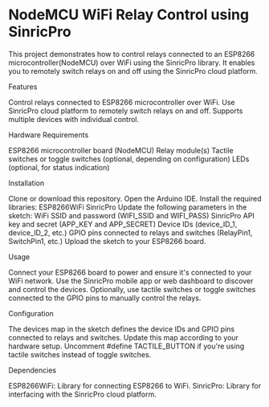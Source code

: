 # NodeMCU WiFi Relay Control using SinricPro

This project demonstrates how to control relays connected to an ESP8266 microcontroller(NodeMCU) over WiFi using the SinricPro library. It enables you to remotely switch relays on and off using the SinricPro cloud platform.

Features

Control relays connected to ESP8266 microcontroller over WiFi.
Use SinricPro cloud platform to remotely switch relays on and off.
Supports multiple devices with individual control.

Hardware Requirements

ESP8266 microcontroller board (NodeMCU)
Relay module(s)
Tactile switches or toggle switches (optional, depending on configuration)
LEDs (optional, for status indication)

Installation

Clone or download this repository.
Open the Arduino IDE.
Install the required libraries:
ESP8266WiFi
SinricPro
Update the following parameters in the sketch:
WiFi SSID and password (WIFI_SSID and WIFI_PASS)
SinricPro API key and secret (APP_KEY and APP_SECRET)
Device IDs (device_ID_1, device_ID_2, etc.)
GPIO pins connected to relays and switches (RelayPin1, SwitchPin1, etc.)
Upload the sketch to your ESP8266 board.

Usage

Connect your ESP8266 board to power and ensure it's connected to your WiFi network.
Use the SinricPro mobile app or web dashboard to discover and control the devices.
Optionally, use tactile switches or toggle switches connected to the GPIO pins to manually control the relays.

Configuration

The devices map in the sketch defines the device IDs and GPIO pins connected to relays and switches. Update this map according to your hardware setup.
Uncomment #define TACTILE_BUTTON if you're using tactile switches instead of toggle switches.

Dependencies

ESP8266WiFi: Library for connecting ESP8266 to WiFi.
SinricPro: Library for interfacing with the SinricPro cloud platform.
